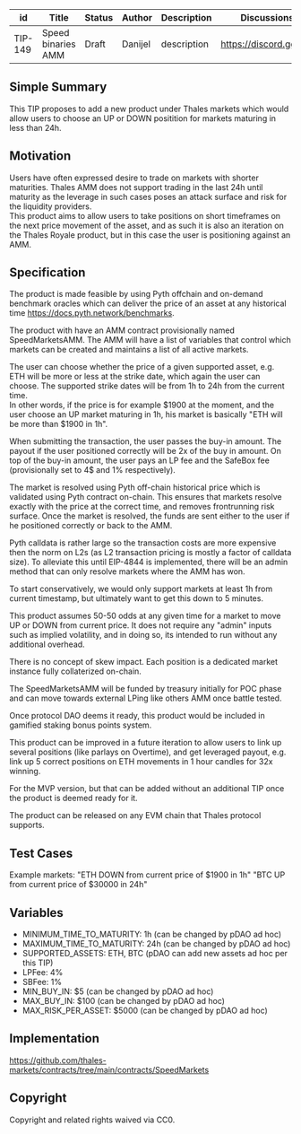 
| id      | Title | Status | Author | Description | Discussions to | Created |
| ----------- | ----------- | ----------- | ----------- | ----------- | ----------- | ----------- |
| TIP-149 | Speed binaries AMM | Draft | Danijel | description | https://discord.gg/thales  | 2023-06-26

## Simple Summary
 
This TIP proposes to add a new product under Thales markets which would allow users to choose an UP or DOWN positition for markets maturing in less than 24h.  
 
## Motivation
 
Users have often expressed desire to trade on markets with shorter maturities. Thales AMM does not support trading in the last 24h until maturity as the leverage in such cases poses an attack surface and risk for the liquidity providers.  
This product aims to allow users to take positions on short timeframes on the next price movement of the asset, and as such it is also an iteration on the Thales Royale product, but in this case the user is positioning against an AMM.  
 
## Specification

The product is made feasible by using Pyth offchain and on-demand benchmark oracles which can deliver the price of an asset at any historical time https://docs.pyth.network/benchmarks. 

The product with have an AMM contract provisionally named SpeedMarketsAMM. The AMM will have a list of variables that control which markets can be created and maintains a list of all active markets.  

The user can choose whether the price of a given supported asset, e.g. ETH will be more or less at the strike date, which again the user can choose. The supported strike dates will be from 1h to 24h from the current time.  
In other words, if the price is for example $1900 at the moment, and the user choose an UP market maturing in 1h, his market is basically "ETH will be more than $1900 in 1h".   

When submitting the transaction, the user passes the buy-in amount. The payout if the user positioned correctly will be 2x of the buy in amount. On top of the buy-in amount, the user pays an LP fee and the SafeBox fee (provisionally set to 4$ and 1% respectively).  

The market is resolved using Pyth off-chain historical price which is validated using Pyth contract on-chain. This ensures that markets resolve exactly with the price at the correct time, and removes frontrunning risk surface.  Once the market is resolved, the funds are sent either to the user if he positioned correctly or back to the AMM.

Pyth calldata is rather large so the transaction costs are more expensive then the norm on L2s (as L2 transaction pricing is mostly a factor of calldata size). To alleviate this until EIP-4844 is implemented, there will be an admin method that can only resolve markets where the AMM has won.  
  
To start conservatively, we would only support markets at least 1h from current timestamp, but ultimately want to get this down to 5 minutes.  

This product assumes 50-50 odds at any given time for a market to move UP or DOWN from current price. It does not require any "admin" inputs such as implied volatility, and in doing so, its intended to run without any additional overhead.  

There is no concept of skew impact. Each position is a dedicated market instance fully collaterized on-chain.

The SpeedMarketsAMM will be funded by treasury initially for POC phase and can move towards external LPing like others AMM once battle tested. 

Once protocol DAO deems it ready, this product would be included in gamified staking bonus points system.  
  
This product can be improved in a future iteration to allow users to link up several positions (like parlays on Overtime), and get leveraged payout, e.g. link up 5 correct positions on ETH movements in 1 hour candles for 32x winning.  

For the MVP version, but that can be added without an additional TIP once the product is deemed ready for it.

The product can be released on any EVM chain that Thales protocol supports.            

  
## Test Cases
 
Example markets: 
"ETH DOWN from current price of $1900 in 1h"
"BTC UP from current price of $30000 in 24h"

## Variables 

- MINIMUM_TIME_TO_MATURITY: 1h (can be changed by pDAO ad hoc) 
- MAXIMUM_TIME_TO_MATURITY: 24h (can be changed by pDAO ad hoc) 
- SUPPORTED_ASSETS: ETH, BTC (pDAO can add new assets ad hoc per this TIP)  
- LPFee: 4%  
- SBFee: 1%  
- MIN_BUY_IN: $5 (can be changed by pDAO ad hoc) 
- MAX_BUY_IN: $100 (can be changed by pDAO ad hoc) 
- MAX_RISK_PER_ASSET: $5000 (can be changed by pDAO ad hoc) 
 
## Implementation
 
https://github.com/thales-markets/contracts/tree/main/contracts/SpeedMarkets
 
## Copyright

Copyright and related rights waived via CC0.
